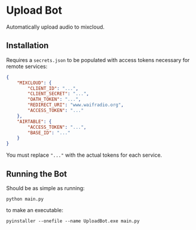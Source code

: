 # Upload Bot
Automatically upload audio to mixcloud. 

## Installation
Requires a `secrets.json` to be populated with access tokens necessary for remote services:
```json
{
    "MIXCLOUD": {
        "CLIENT_ID": "...",
        "CLIENT_SECRET": "...",
        "OATH_TOKEN": "...",
        "REDIRECT_URI": "www.waifradio.org",
        "ACCESS_TOKEN": "..."
    },
    "AIRTABLE": {
        "ACCESS_TOKEN": "...",
        "BASE_ID": "..."
    }   
}
```
You must replace `"..."` with the actual tokens for each service.


## Running the Bot
Should be as simple as running:
```console
python main.py
```

to make an executable:
```console:
pyinstaller --onefile --name UploadBot.exe main.py
```